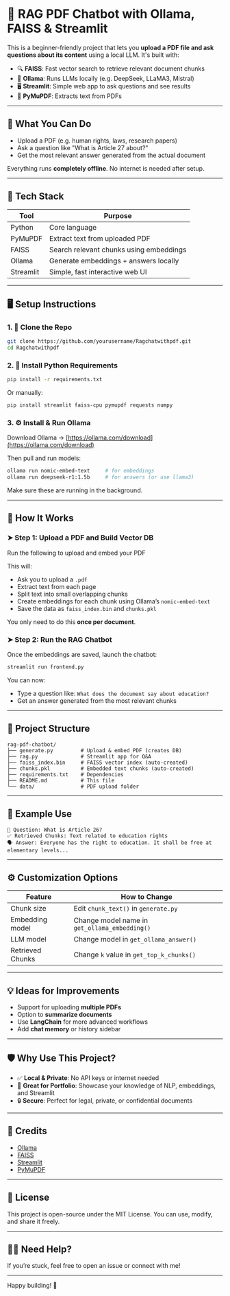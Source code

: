 # 🧠 RAG PDF Chatbot with Ollama, FAISS & Streamlit

This is a beginner-friendly project that lets you **upload a PDF file and ask questions about its content** using a local LLM. It's built with:

* 🔍 **FAISS**: Fast vector search to retrieve relevant document chunks
* 🧠 **Ollama**: Runs LLMs locally (e.g. DeepSeek, LLaMA3, Mistral)
* 🖥️ **Streamlit**: Simple web app to ask questions and see results
* 📄 **PyMuPDF**: Extracts text from PDFs

---

## 🚀 What You Can Do

* Upload a PDF (e.g. human rights, laws, research papers)
* Ask a question like "What is Article 27 about?"
* Get the most relevant answer generated from the actual document

Everything runs **completely offline**. No internet is needed after setup.

---

## 🧰 Tech Stack

| Tool      | Purpose                                 |
| --------- | --------------------------------------- |
| Python    | Core language                           |
| PyMuPDF   | Extract text from uploaded PDF          |
| FAISS     | Search relevant chunks using embeddings |
| Ollama    | Generate embeddings + answers locally   |
| Streamlit | Simple, fast interactive web UI         |

---

## 🖥️ Setup Instructions

### 1. 📁 Clone the Repo

```bash
git clone https://github.com/yourusername/Ragchatwithpdf.git
cd Ragchatwithpdf
```

### 2. 🐍 Install Python Requirements

```bash
pip install -r requirements.txt
```

Or manually:

```bash
pip install streamlit faiss-cpu pymupdf requests numpy
```

### 3. ⚙️ Install & Run Ollama

Download Ollama → [https://ollama.com/download](https://ollama.com/download)

Then pull and run models:

```bash
ollama run nomic-embed-text     # for embeddings
ollama run deepseek-r1:1.5b     # for answers (or use llama3)
```

Make sure these are running in the background.

---

## 📄 How It Works

### ➤ Step 1: Upload a PDF and Build Vector DB

Run the following to upload and embed your PDF


This will:

* Ask you to upload a `.pdf`
* Extract text from each page
* Split text into small overlapping chunks
* Create embeddings for each chunk using Ollama’s `nomic-embed-text`
* Save the data as `faiss_index.bin` and `chunks.pkl`

You only need to do this **once per document**.

### ➤ Step 2: Run the RAG Chatbot

Once the embeddings are saved, launch the chatbot:

```bash
streamlit run frontend.py
```

You can now:

* Type a question like: `What does the document say about education?`
* Get an answer generated from the most relevant chunks

---

## 📁 Project Structure

```
rag-pdf-chatbot/
├── generate.py         # Upload & embed PDF (creates DB)
├── rag.py              # Streamlit app for Q&A
├── faiss_index.bin     # FAISS vector index (auto-created)
├── chunks.pkl          # Embedded text chunks (auto-created)
├── requirements.txt    # Dependencies
├── README.md           # This file
└── data/               # PDF upload folder
```

---

## 💬 Example Use

```text
🧠 Question: What is Article 26?
✅ Retrieved Chunks: Text related to education rights
🗣 Answer: Everyone has the right to education. It shall be free at elementary levels...
```

---

## ⚙️ Customization Options

| Feature          | How to Change                                 |
| ---------------- | --------------------------------------------- |
| Chunk size       | Edit `chunk_text()` in `generate.py`          |
| Embedding model  | Change model name in `get_ollama_embedding()` |
| LLM model        | Change model in `get_ollama_answer()`         |
| Retrieved Chunks | Change `k` value in `get_top_k_chunks()`      |

---

## 💡 Ideas for Improvements

* Support for uploading **multiple PDFs**
* Option to **summarize documents**
* Use **LangChain** for more advanced workflows
* Add **chat memory** or history sidebar

---

## 🛡️ Why Use This Project?

* ✅ **Local & Private**: No API keys or internet needed
* 💼 **Great for Portfolio**: Showcase your knowledge of NLP, embeddings, and Streamlit
* 🔒 **Secure**: Perfect for legal, private, or confidential documents

---

## 🧠 Credits

* [Ollama](https://ollama.com)
* [FAISS](https://github.com/facebookresearch/faiss)
* [Streamlit](https://streamlit.io)
* [PyMuPDF](https://pymupdf.readthedocs.io)

---


## 📄 License

This project is open-source under the MIT License. You can use, modify, and share it freely.

---

## 🙋‍♂️ Need Help?

If you’re stuck, feel free to open an issue or connect with me!

---

Happy building! 🚀
